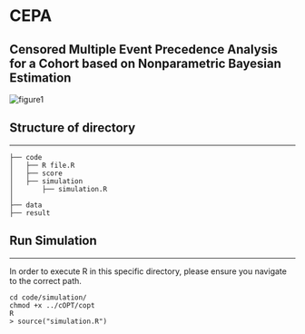 # CEPA
## Censored Multiple Event Precedence Analysis for a Cohort based on Nonparametric Bayesian Estimation
![figure1](https://github.com/Jangwon37/CEPA/assets/99333410/06165b9a-ed97-43fd-a321-b50eb09782cd)

## Structure of directory
---
```
├── code
│   ├── R file.R 
│   ├── score
│   ├── simulation
│       ├── simulation.R
│ 
├── data
├── result
```

## Run Simulation
---
In order to execute R in this specific directory, please ensure you navigate to the correct path.
```
cd code/simulation/
chmod +x ../cOPT/copt
R
> source("simulation.R")
```

